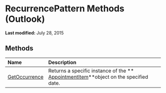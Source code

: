 
# RecurrencePattern Methods (Outlook)

 **Last modified:** July 28, 2015


## Methods



|**Name**|**Description**|
|:-----|:-----|
| [GetOccurrence](2a0cd7d2-d16d-7b07-eb5d-43df0bbf022f.md)|Returns a specific instance of the  ** [AppointmentItem](204a409d-654e-27aa-643a-8344c631b82d.md)**object on the specified date.|
